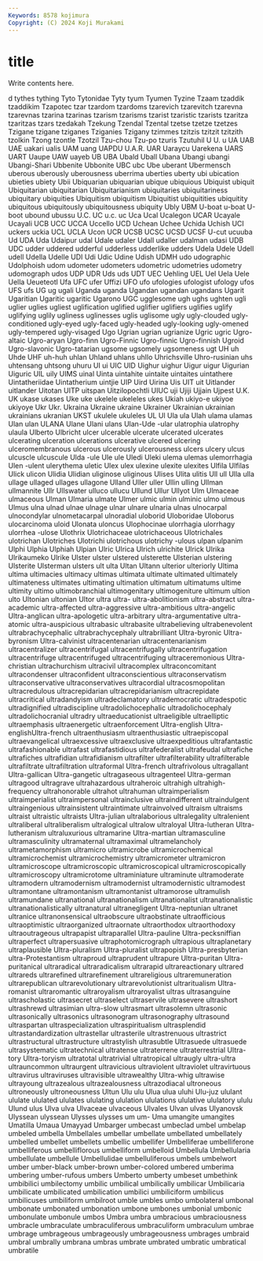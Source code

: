 ```yaml
---
Keywords: 8578 kojimura
Copyright: (C) 2024 Koji Murakami
---
```


# title

Write contents here.



d tythes tything Tyto Tytonidae Tyty tyum Tyumen Tyzine Tzaam
tzaddik tzaddikim Tzapotec tzar tzardom tzardoms tzarevich tzarevitch tzarevna tzarevnas
tzarina tzarinas tzarism tzarisms tzarist tzaristic tzarists tzaritza tzaritzas tzars
tzedakah Tzekung Tzendal Tzental tzetse tzetze tzetzes Tzigane tzigane tziganes
Tziganies Tzigany tzimmes tzitzis tzitzit tzitzith tzolkin Tzong tzontle Tzotzil
Tzu-chou Tzu-po tzuris Tzutuhil U U. u UA UAB UAE
uakari ualis UAM uang UAPDU U.A.R. UAR Uaraycu Uarekena UARS
UART Uaupe UAW uayeb UB UBA Ubald Uball Ubana Ubangi
ubangi Ubangi-Shari Ubbenite Ubbonite UBC ubc Ube uberant Ubermensch uberous
uberously uberousness uberrima uberties uberty ubi ubication ubieties ubiety Ubii
Ubiquarian ubiquarian ubique ubiquious Ubiquist ubiquit Ubiquitarian ubiquitarian Ubiquitarianism ubiquitaries
ubiquitariness ubiquitary ubiquities Ubiquitism ubiquitism Ubiquitist ubiquitities ubiquitity ubiquitous ubiquitously
ubiquitousness ubiquity Ubly UBM U-boat u-boat U-boot ubound ubussu U.C.
UC u.c. uc Uca Ucal Ucalegon UCAR Ucayale Ucayali UCB
UCC UCCA Uccello UCD Uchean Uchee Uchida Uchish UCI uckers
uckia UCL UCLA Ucon UCR UCSB UCSC UCSD UCSF U-cut
ucuuba Ud UDA Uda Udaipur udal Udale udaler Udall udaller
udalman udasi UDB UDC udder uddered udderful udderless udderlike udders
Udela Udele Udell udell Udella Udelle UDI Udi Udic Udine
Udish UDMH udo udographic Udolphoish udom udometer udometers udometric udometries
udometry udomograph udos UDP UDR Uds uds UDT UEC Uehling
UEL Uel Uela Uele Uella Ueueteotl Ufa UFC ufer Uffizi
UFO ufo ufologies ufologist ufology ufos UFS ufs UG ug
ugali Uganda uganda Ugandan ugandan ugandans Ugarit Ugaritian Ugaritic ugaritic
Ugarono UGC ugglesome ugh ughs ughten ugli uglier uglies ugliest
uglification uglified uglifier uglifiers uglifies uglify uglifying uglily ugliness uglinesses
uglis uglisome ugly ugly-clouded ugly-conditioned ugly-eyed ugly-faced ugly-headed ugly-looking ugly-omened
ugly-tempered ugly-visaged Ugo Ugrian ugrian ugrianize Ugric ugric Ugro-altaic Ugro-aryan
Ugro-finn Ugro-Finnic Ugro-finnic Ugro-finnish Ugroid Ugro-slavonic Ugro-tatarian ugsome ugsomely ugsomeness
ugt UH uh Uhde UHF uh-huh uhlan Uhland uhlans uhllo
Uhrichsville Uhro-rusinian uhs uhtensang uhtsong uhuru UI ui UIC UID
Uighur uighur Uigur uigur Uigurian Uiguric UIL uily UIMS uinal
Uinta uintahite uintaite uintaites uintathere Uintatheriidae Uintatherium uintjie UIP Uird
Uirina Uis UIT uit Uitlander uitlander Uitotan UITP uitspan Uitzilopochtli
UIUC uji Ujiji Ujjain Ujpest U.K. UK ukase ukases Uke
uke ukelele ukeleles ukes Ukiah ukiyo-e ukiyoe ukiyoye Ukr Ukr.
Ukraina Ukraine ukraine Ukrainer Ukrainian ukrainian ukrainians ukranian UKST ukulele
ukuleles UL Ul Ula ula Ulah ulama ulamas Ulan ulan
ULANA Ulane Ulani ulans Ulan-Ude -ular ulatrophia ulatrophy ulaula Ulberto
Ulbricht ulcer ulcerable ulcerate ulcerated ulcerates ulcerating ulceration ulcerations ulcerative
ulcered ulcering ulceromembranous ulcerous ulcerously ulcerousness ulcers ulcery ulcus ulcuscle
ulcuscule Ulda -ule Ule ule Uledi Uleki ulema ulemas ulemorrhagia
Ulen -ulent ulerythema uletic Ulex ulex ulexine ulexite ulexites Ulfila
Ulfilas Ulick ulicon Ulidia Ulidian uliginose uliginous Ulises Ulita ulitis
Ull ull Ulla ulla ullage ullaged ullages ullagone Ulland Uller
uller Ullin ulling Ullman ullmannite Ullr Ullswater ulluco ullucu Ullund
Ullur Ullyot Ulm Ulmaceae ulmaceous Ulman Ulmaria ulmate Ulmer ulmic
ulmin ulminic ulmo ulmous Ulmus ulna ulnad ulnae ulnage ulnar
ulnare ulnaria ulnas ulnocarpal ulnocondylar ulnometacarpal ulnoradial uloborid Uloboridae Uloborus
ulocarcinoma uloid Ulonata uloncus Ulophocinae ulorrhagia ulorrhagy ulorrhea -ulose Ulothrix
Ulotrichaceae ulotrichaceous Ulotrichales ulotrichan Ulotriches Ulotrichi ulotrichous ulotrichy -ulous ulpan
ulpanim Ulphi Ulphia Ulphiah Ulpian Ulric Ulrica Ulrich ulrichite Ulrick
Ulrika Ulrikaumeko Ulrike Ulster ulster ulstered ulsterette Ulsterian ulstering Ulsterite
Ulsterman ulsters ult ulta Ultan Ultann ulterior ulteriorly Ultima ultima
ultimacies ultimacy ultimas ultimata ultimate ultimated ultimately ultimateness ultimates ultimating
ultimation ultimatum ultimatums ultime ultimity ultimo ultimobranchial ultimogenitary ultimogeniture ultimum
ultion ulto Ultonian ultonian Ultor ultra ultra- ultra-abolitionism ultra-abstract ultra-academic
ultra-affected ultra-aggressive ultra-ambitious ultra-angelic Ultra-anglican ultra-apologetic ultra-arbitrary ultra-argumentative ultra-atomic ultra-auspicious
ultrabasic ultrabasite ultrabelieving ultrabenevolent ultrabrachycephalic ultrabrachycephaly ultrabrilliant Ultra-byronic Ultra-byronism Ultra-calvinist
ultracentenarian ultracentenarianism ultracentralizer ultracentrifugal ultracentrifugally ultracentrifugation ultracentrifuge ultracentrifuged ultracentrifuging ultraceremonious
Ultra-christian ultrachurchism ultracivil ultracomplex ultraconcomitant ultracondenser ultraconfident ultraconscientious ultraconservatism ultraconservative
ultraconservatives ultracordial ultracosmopolitan ultracredulous ultracrepidarian ultracrepidarianism ultracrepidate ultracritical ultradandyism ultradeclamatory
ultrademocratic ultradespotic ultradignified ultradiscipline ultradolichocephalic ultradolichocephaly ultradolichocranial ultradry ultraeducationist ultraeligible
ultraelliptic ultraemphasis ultraenergetic ultraenforcement Ultra-english Ultra-englishUltra-french ultraenthusiasm ultraenthusiastic ultraepiscopal ultraevangelical
ultraexcessive ultraexclusive ultraexpeditious ultrafantastic ultrafashionable ultrafast ultrafastidious ultrafederalist ultrafeudal ultrafiche
ultrafiches ultrafidian ultrafidianism ultrafilter ultrafilterability ultrafilterable ultrafiltrate ultrafiltration ultraformal Ultra-french
ultrafrivolous ultragallant Ultra-gallican Ultra-gangetic ultragaseous ultragenteel Ultra-german ultragood ultragrave ultrahazardous
ultraheroic ultrahigh ultrahigh-frequency ultrahonorable ultrahot ultrahuman ultraimperialism ultraimperialist ultraimpersonal ultrainclusive
ultraindifferent ultraindulgent ultraingenious ultrainsistent ultraintimate ultrainvolved ultraism ultraisms ultraist ultraistic
ultraists Ultra-julian ultralaborious ultralegality ultralenient ultraliberal ultraliberalism ultralogical ultralow ultraloyal
Ultra-lutheran Ultra-lutheranism ultraluxurious ultramarine Ultra-martian ultramasculine ultramasculinity ultramaternal ultramaximal ultramelancholy
ultrametamorphism ultramicro ultramicrobe ultramicrochemical ultramicrochemist ultramicrochemistry ultramicrometer ultramicron ultramicroscope ultramicroscopic
ultramicroscopical ultramicroscopically ultramicroscopy ultramicrotome ultraminiature ultraminute ultramoderate ultramodern ultramodernism ultramodernist
ultramodernistic ultramodest ultramontane ultramontanism ultramontanist ultramorose ultramulish ultramundane ultranational ultranationalism
ultranationalist ultranationalistic ultranationalistically ultranatural ultranegligent Ultra-neptunian ultranet ultranice ultranonsensical ultraobscure
ultraobstinate ultraofficious ultraoptimistic ultraorganized ultraornate ultraorthodox ultraorthodoxy ultraoutrageous ultrapapist ultraparallel
Ultra-pauline Ultra-pecksniffian ultraperfect ultrapersuasive ultraphotomicrograph ultrapious ultraplanetary ultraplausible Ultra-pluralism Ultra-pluralist
ultrapopish Ultra-presbyterian ultra-Protestantism ultraproud ultraprudent ultrapure Ultra-puritan Ultra-puritanical ultraradical ultraradicalism
ultrarapid ultrareactionary ultrared ultrareds ultrarefined ultrarefinement ultrareligious ultraremuneration ultrarepublican ultrarevolutionary
ultrarevolutionist ultraritualism Ultra-romanist ultraromantic ultraroyalism ultraroyalist ultras ultrasanguine ultrascholastic ultrasecret
ultraselect ultraservile ultrasevere ultrashort ultrashrewd ultrasimian ultra-slow ultrasmart ultrasolemn ultrasonic
ultrasonically ultrasonics ultrasonogram ultrasonography ultrasound ultraspartan ultraspecialization ultraspiritualism ultrasplendid ultrastandardization
ultrastellar ultrasterile ultrastrenuous ultrastrict ultrastructural ultrastructure ultrastylish ultrasubtle Ultrasuede ultrasuede
ultrasystematic ultratechnical ultratense ultraterrene ultraterrestrial Ultra-tory Ultra-toryism ultratotal ultratrivial ultratropical
ultraugly ultra-ultra ultrauncommon ultraurgent ultravicious ultraviolent ultraviolet ultravirtuous ultravirus ultraviruses
ultravisible ultrawealthy Ultra-whig ultrawise ultrayoung ultrazealous ultrazealousness ultrazodiacal ultroneous ultroneously
ultroneousness Ultun Ulu ulu Ulua ulua uluhi Ulu-juz ululant ululate
ululated ululates ululating ululation ululations ululative ululatory ululu Ulund ulus
Ulva ulva Ulvaceae ulvaceous Ulvales Ulvan ulvas Ulyanovsk Ulyssean ulyssean
Ulysses ulysses um um- Uma umangite umangites Umatilla Umaua Umayyad
Umbarger umbecast umbeclad umbel umbelap umbeled umbella Umbellales umbellar umbellate
umbellated umbellately umbelled umbellet umbellets umbellic umbellifer Umbelliferae umbelliferone umbelliferous
umbelliflorous umbelliform umbelloid Umbellula Umbellularia umbellulate umbellule Umbellulidae umbelluliferous umbels
umbelwort umber umber-black umber-brown umber-colored umbered umberima umbering umber-rufous umbers
Umberto umberty umbeset umbethink umbibilici umbilectomy umbilic umbilical umbilically umbilicar
Umbilicaria umbilicate umbilicated umbilication umbilici umbiliciform umbilicus umbilicuses umbiliform umbilroot
umble umbles umbo umbolateral umbonal umbonate umbonated umbonation umbone umbones
umbonial umbonic umbonulate umbonule umbos Umbra umbra umbracious umbraciousness umbracle
umbraculate umbraculiferous umbraculiform umbraculum umbrae umbrage umbrageous umbrageously umbrageousness umbrages
umbraid umbral umbrally umbrana umbras umbrate umbrated umbratic umbratical umbratile
